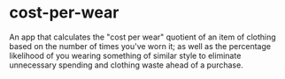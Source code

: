 # cost-per-wear

An app that calculates the "cost per wear" quotient of an item of clothing based on the number of times you've worn it; as well as the percentage likelihood of you wearing something of similar style to eliminate unnecessary spending and clothing waste ahead of a purchase. 
